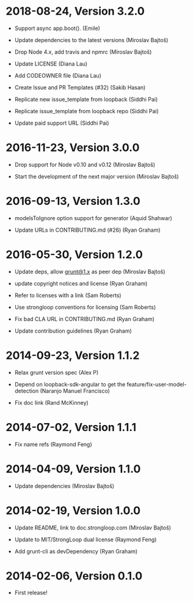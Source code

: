 2018-08-24, Version 3.2.0
=========================

 * Support async app.boot(). (Emile)

 * Update dependencies to the latest versions (Miroslav Bajtoš)

 * Drop Node 4.x, add travis and npmrc (Miroslav Bajtoš)

 * Update LICENSE (Diana Lau)

 * Add CODEOWNER file (Diana Lau)

 * Create Issue and PR Templates (#32) (Sakib Hasan)

 * Replicate new issue_template from loopback (Siddhi Pai)

 * Replicate issue_template from loopback repo (Siddhi Pai)

 * Update paid support URL (Siddhi Pai)


2016-11-23, Version 3.0.0
=========================

 * Drop support for Node v0.10 and v0.12 (Miroslav Bajtoš)

 * Start the development of the next major version (Miroslav Bajtoš)


2016-09-13, Version 1.3.0
=========================

 * modelsToIgnore option support for generator (Aquid Shahwar)

 * Update URLs in CONTRIBUTING.md (#26) (Ryan Graham)


2016-05-30, Version 1.2.0
=========================

 * Update deps, allow grunt@1.x as peer dep (Miroslav Bajtoš)

 * update copyright notices and license (Ryan Graham)

 * Refer to licenses with a link (Sam Roberts)

 * Use strongloop conventions for licensing (Sam Roberts)

 * Fix bad CLA URL in CONTRIBUTING.md (Ryan Graham)

 * Update contribution guidelines (Ryan Graham)


2014-09-23, Version 1.1.2
=========================

 * Relax grunt version spec (Alex P)

 * Depend on loopback-sdk-angular to get the feature/fix-user-model-detection (Naranjo Manuel Francisco)

 * Fix doc link (Rand McKinney)


2014-07-02, Version 1.1.1
=========================

 * Fix name refs (Raymond Feng)


2014-04-09, Version 1.1.0
=========================

 * Update dependencies (Miroslav Bajtoš)


2014-02-19, Version 1.0.0
=========================

 * Update README, link to doc.strongloop.com (Miroslav Bajtoš)

 * Update to MIT/StrongLoop dual license (Raymond Feng)

 * Add grunt-cli as devDependency (Ryan Graham)


2014-02-06, Version 0.1.0
=========================

 * First release!
